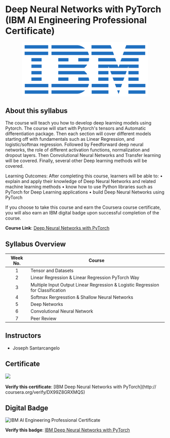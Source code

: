 # Deep Neural Networks with PyTorch (IBM AI Engineering Professional Certificate)

<p align="center">
 <img src="https://github.com/HafizRosnazri/IBM-AI-Engineering-Professional-Certificate/raw/master/Images/Logo/IBM-Logo.png" width="400" />
</p>


## About this syllabus

The course will teach you how to develop deep learning models using  Pytorch. The course will start with Pytorch's  tensors and Automatic differentiation package. Then each section will cover different models starting off with fundamentals such as Linear Regression, and logistic/softmax regression. Followed by  Feedforward deep neural networks, the role of different activation functions, normalization and dropout layers. Then Convolutional Neural Networks and Transfer learning will be covered. Finally, several other Deep learning methods will be covered.

Learning Outcomes:
After completing this course, learners will be able to:
•	explain and apply their knowledge of Deep Neural Networks and related machine learning methods
•	know how to use Python libraries such as PyTorch  for Deep Learning applications 
•	build Deep Neural Networks using PyTorch

If you choose to take this course and earn the Coursera course certificate, you will also earn an IBM digital badge upon successful completion of the course.

**Course Link**: [Deep Neural Networks with PyTorch](https://www.coursera.org/learn/deep-neural-networks-with-pytorch)

## Syllabus Overview

| Week No.| Course                                                                           |
|:-------:|----------------------------------------------------------------------------------|
|    1    | Tensor and Datasets                                                              |
|    2    | Linear Regression & Linear Regression PyTorch Way                                |
|    3    | Multiple Input Output Linear Regression & Logistic Regression for Classification |
|    4    | Softmax Rergresstion & Shallow Neural Networks                                   |
|    5    | Deep Networks                                                                    |
|    6    | Convolutional Neural Network                                                     |
|    7    | Peer Review                                                                      |

## Instructors
- Joseph Santarcangelo

## Certificate

<p align="Left">
 <img src="https://s3.amazonaws.com/coursera_assets/meta_images/generated/CERTIFICATE_LANDING_PAGE/CERTIFICATE_LANDING_PAGE~DX99Z8GRXMQS/CERTIFICATE_LANDING_PAGE~DX99Z8GRXMQS.jpeg" width="400" />
</p>

**Verify this certificate**: [IBM Deep Neural Networks with PyTorch](http:// coursera.org/verify/DX99Z8GRXMQS)

## Digital Badge                     

<img class="cr-badges-full-badge__img" src="https://images.youracclaim.com/size/400x400/images/6be9e507-9096-4e18-aef8-e60893ed36c6/IBM_AI_-Deep_Neural_Networks_with_PyTorch.png" alt="IBM AI Engineering Professional Certificate" width="400" height="400">

**Verify this badge**: [IBM Deep Neural Networks with PyTorch](https://www.youracclaim.com/earner/earned/badge/c660012d-44a2-4cb1-abc6-0aacb9b92b92)



